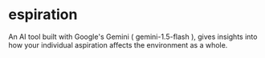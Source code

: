 # espiration
An AI tool built with Google's Gemini ( gemini-1.5-flash ), gives insights into how your individual aspiration affects the environment as a whole.
